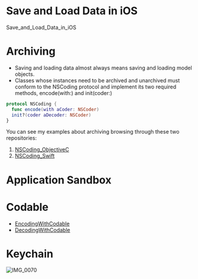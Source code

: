 # Save and Load Data in iOS

Save_and_Load_Data_in_iOS

# Archiving

- Saving and loading data almost always means saving and loading model objects.
- Classes whose instances need to be archived and unarchived must conform to the NSCoding protocol and implement its two required methods, encode(with:) and init(coder:)

```swift
protocol NSCoding {
  func encode(with aCoder: NSCoder)
  init?(coder aDecoder: NSCoder)
}
```

You can see my examples about archiving browsing through these two repositories:

1. [NSCoding_ObjectiveC](https://github.com/c4arl0s/NSCoding_ObjectiveC)
2. [NSCoding_Swift](https://github.com/c4arl0s/NSCoding_Swift)

# Application Sandbox

# Codable

- [EncodingWithCodable](https://github.com/c4arl0s/EncodingWithCodable)
- [DecodingWithCodable](https://github.com/c4arl0s/DecodingWithCodable)

# Keychain

![IMG_0070](https://user-images.githubusercontent.com/24994818/73124136-593e8780-3f5d-11ea-839d-6256a54926be.jpg)
